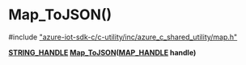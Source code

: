 # Map_ToJSON()

\#include ["azure-iot-sdk-c/c-utility/inc/azure_c_shared_utility/map.h"](../iot-c-ref-map-h.md)  

**[STRING_HANDLE](#strings__types_8h_1a38c89d91aecbdc355555337b6eb88dbf) [Map_ToJSON](#map_8h_1a18439ab7eeb29aef68e3d18e32ad8abe)([MAP_HANDLE](#map_8h_1aaa6ea96fbf2e858b6b2cfe4c7fe31a46) handle)**

